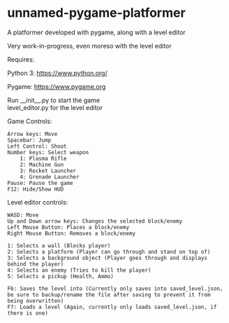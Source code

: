 # unnamed-pygame-platformer
A platformer developed with pygame, along with a level editor

Very work-in-progress, even moreso with the level editor

Requires:

Python 3: https://www.python.org/

Pygame: https://www.pygame.org

Run \_\_init\_\_.py to start the game  
level_editor.py for the level editor

Game Controls:

    Arrow keys: Move
    Spacebar: Jump
    Left Control: Shoot
    Number keys: Select weapon
        1: Plasma Rifle
        2: Machine Gun
        3: Rocket Launcher
        4: Grenade Launcher
    Pause: Pause the game
    F12: Hide/Show HUD


Level editor controls:

    WASD: Move
    Up and Down arrow keys: Changes the selected block/enemy
    Left Mouse Button: Places a block/enemy
    Right Mouse Button: Removes a block/enemy

    1: Selects a wall (Blocks player)
    2: Selects a platform (Player can go through and stand on top of)
    3: Selects a background object (Player goes through and displays behind the player)
    4: Selects an enemy (Tries to kill the player)
    5: Selects a pickup (Health, Ammo)

    F6: Saves the level into (Currently only saves into saved_level.json, be sure to backup/rename the file after saving to prevent it from being overwritten)
    F7: Loads a level (Again, currently only loads saved_level.json, if there is one)
